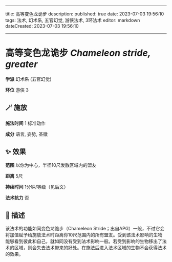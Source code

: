 
---
title: 高等变色龙诡步
description: 
published: true
date: 2023-07-03 19:56:10
tags: 法术, 幻术系, 五官幻觉, 游侠法术, 3环法术
editor: markdown
dateCreated: 2023-07-03 19:56:10

---

# **高等变色龙诡步** *Chameleon stride, greater*

**学派** 幻术系 (五官幻觉) 

**环位** 游侠 3

## 🪄 施放

**施法时间** 1 标准动作

**成分** 语言, 姿势, 圣徽

## ✨ 效果  

**范围** 以你为中心，半径10尺发散区域内的盟友

**距离** 5尺  

**持续时间** 1分钟/等级（见后文） 

**法术抗力** 否

## 📖 描述

该法术的功能如同变色龙诡步（Chameleon Stride；出自APG）一般，不过它会将加值赋予给施放法术时距离你10尺范围内的所有盟友。受到该法术影响的生物能够看到彼此和自己，就如同没有受到法术影响一般。若受到影响的生物移出了法术的区域，则会失去法术带来的好处。在施法后进入法术区域的生物不会获得法术的效果。
    